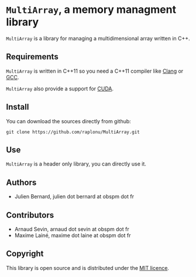 # `MultiArray`, a memory managment library

`MultiArray` is a library for managing a multidimensional array written in C++.

## Requirements

`MultiArray` is written in C++11 so you need a C++11 compiler like [Clang](http://clang.llvm.org/) or [GCC](http://gcc.gnu.org/).

`MultiArray` also provide a support for [CUDA](https://developer.nvidia.com/about-cuda).

## Install

You can download the sources directly from github:

    git clone https://github.com/raplonu/MultiArray.git


## Use

`MultiArray` is a header only library, you can directly use it.

## Authors

- Julien Bernard, julien dot bernard at obspm dot fr

## Contributors

- Arnaud Sevin, arnaud dot sevin at obspm dot fr
- Maxime Lainé, maxime dot laine at obspm dot fr

## Copyright

This library is open source and is distributed under the [MIT licence](https://opensource.org/licenses/mit-license).


